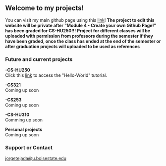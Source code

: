 ## Welcome to my projects!

You can visit my main github page using this [link](https://github.com/JorgeTejadaBSU)!
**The project to edit this website will be private after "Module 4 - Create your own Github Page!" has been graded for CS-HU250!!!**
**Project for different classes will be uploaded with permission from professors during the semester if they have been graded, once the class has ended at the end of the semester or after graduation projects will uploaded to be used as references**

### Future and current projects

**-CS-HU250**      
Click this [link](https://github.com/JorgeTejadaBSU/hello-world.git) to access the "Hello-World" tutorial.

**-CS321**   
Coming up soon

**-CS253**   
Coming up soon

**-CS-HU310**   
Comming up soon

**Personal projects**   
Coming up soon

### Support or Contact
jorgetejada@u.boisestate.edu
